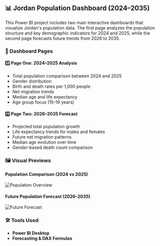 

## 📊 Jordan Population Dashboard (2024–2035)

This Power BI project includes two main interactive dashboards that visualize Jordan's population data. The first page analyzes the population structure and key demographic indicators for 2024 and 2025, while the second page forecasts future trends from 2026 to 2035.



### 📄 Dashboard Pages

#### 1️⃣ Page One: 2024–2025 Analysis

* Total population comparison between 2024 and 2025
* Gender distribution
* Birth and death rates per 1,000 people
* Net migration trends
* Median age and life expectancy
* Age group focus (15–19 years)

#### 2️⃣ Page Two: 2026–2035 Forecast

* Projected total population growth
* Life expectancy trends for males and females
* Future net migration patterns
* Median age evolution over time
* Gender-based death count comparison


### 🖼️ Visual Previews

#### Population Comparison (2024 vs 2025)

![Population Overview](images/population_2024_2025.png)

#### Future Population Forecast (2026–2035)

![Future Forecast](images/population_forecast_2026_2035.png)


### 🛠️ Tools Used

* **Power BI Desktop**
* **Forecasting & DAX Formulas**


